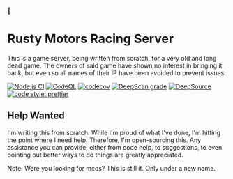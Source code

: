 🍉

# Rusty Motors Racing Server

This is a game server, being written from scratch, for a very old and long dead game. The owners of said game have shown no interest in bringing it back, but even so all names of their IP have been avoided to prevent issues.

[![Node.js CI](https://github.com/rustymotors/server/actions/workflows/node.yml/badge.svg?branch=main)](https://github.com/rustymotors/server/actions/workflows/node.yml) [![CodeQL](https://github.comrustymotors/server/actions/workflows/codeql-analysis.yml/badge.svg)](https://github.com/rustymotors/server/actions/workflows/codeql-analysis.yml?branch=main) [![codecov](https://codecov.io/gh/rustymotors/server/branch/main/graph/badge.svg)](https://codecov.io/gh/rustymotors/server) [![DeepScan grade](https://deepscan.io/api/teams/16083/projects/20483/branches/558507/badge/grade.svg)](https://deepscan.io/dashboard#view=project&tid=16083&pid=20483&bid=558507) [![DeepSource](https://deepsource.io/gh/rustymotors/server.svg/?label=active+issues&token=7m7JTV9V4v4VZTQ-6wxr1kzg)](https://deepsource.io/gh/rustymotors/server/?ref=repository-badge) [![code style: prettier](https://img.shields.io/badge/code_style-prettier-ff69b4.svg?style=flat-square)](https://github.com/prettier/prettier)


## Help Wanted

I'm writing this from scratch. While I'm proud of what I've done, I'm hitting the point where I need help. Therefore, I'm open-sourcing this. Any assistance you can provide, either from code help, to suggestions, to even pointing out better ways to do things are greatly appreciated.

Note: Were you looking for mcos? This is still it. Only under a new name.
